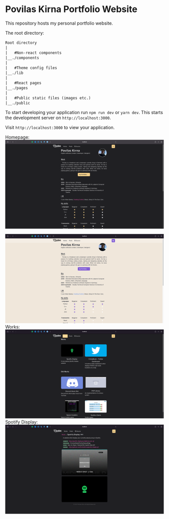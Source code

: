 # Povilas Kirna Portfolio Website

This repository hosts my personal portfolio website.

The root directory:

```
Root directory
|
|   #Non-react components
|__./components
|
|   #Theme config files
|__./lib
|
|   #React pages
|__./pages
|
|   #Public static files (images etc.)
|__./public
```

To start developing your application run `npm run dev` or `yarn dev`. This starts the development server on `http://localhost:3000`.

Visit `http://localhost:3000` to view your application.

Homepage:
![This is an image](/public/images/README/indexDark.png)

![This is an image](/public/images/README/indexLight.png)
Works:
![This is an image](/public/images/README/worksDark.png)
Spotify Display:
![This is an image](/public/images/README/spotifyDisplayDark.png)
